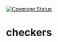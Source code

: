 [![Coverage Status](https://coveralls.io/repos/github/bastiromer/checkers/badge.svg?branch=master)](https://coveralls.io/github/bastiromer/checkers?branch=master)
# checkers